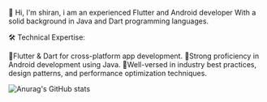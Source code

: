 👋 Hi, I'm shiran, i am an experienced Flutter and Android developer With a solid background in Java and Dart programming languages.

🛠️ Technical Expertise:

🔵Flutter & Dart for cross-platform app development.
🔵Strong proficiency in Android development using Java.
🔵Well-versed in industry best practices, design patterns, and performance optimization techniques.

![Anurag's GitHub stats](https://github-readme-stats.vercel.app/api?username=shiran02&theme=dark&show_icons=true)


